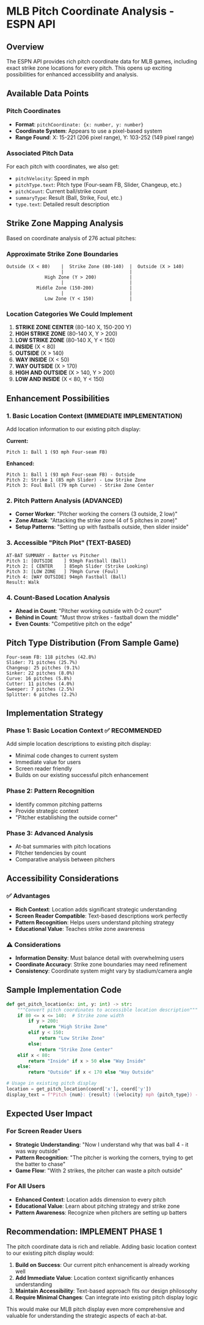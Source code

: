# MLB Pitch Coordinate Analysis - ESPN API

## Overview
The ESPN API provides rich pitch coordinate data for MLB games, including exact strike zone locations for every pitch. This opens up exciting possibilities for enhanced accessibility and analysis.

## Available Data Points

### Pitch Coordinates
- **Format**: `pitchCoordinate: {x: number, y: number}`
- **Coordinate System**: Appears to use a pixel-based system
- **Range Found**: X: 15-221 (206 pixel range), Y: 103-252 (149 pixel range)

### Associated Pitch Data
For each pitch with coordinates, we also get:
- `pitchVelocity`: Speed in mph
- `pitchType.text`: Pitch type (Four-seam FB, Slider, Changeup, etc.)
- `pitchCount`: Current ball/strike count
- `summaryType`: Result (Ball, Strike, Foul, etc.)
- `type.text`: Detailed result description

## Strike Zone Mapping Analysis

Based on coordinate analysis of 276 actual pitches:

### Approximate Strike Zone Boundaries
```
Outside (X < 80)    |  Strike Zone (80-140)  |  Outside (X > 140)
                    |                        |
              High Zone (Y > 200)            |
                    |                        |
           Middle Zone (150-200)             |
                    |                        |
              Low Zone (Y < 150)             |
```

### Location Categories We Could Implement
1. **STRIKE ZONE CENTER** (80-140 X, 150-200 Y)
2. **HIGH STRIKE ZONE** (80-140 X, Y > 200)
3. **LOW STRIKE ZONE** (80-140 X, Y < 150)
4. **INSIDE** (X < 80)
5. **OUTSIDE** (X > 140)
6. **WAY INSIDE** (X < 50)
7. **WAY OUTSIDE** (X > 170)
8. **HIGH AND OUTSIDE** (X > 140, Y > 200)
9. **LOW AND INSIDE** (X < 80, Y < 150)

## Enhancement Possibilities

### 1. Basic Location Context (IMMEDIATE IMPLEMENTATION)
Add location information to our existing pitch display:

**Current:**
```
Pitch 1: Ball 1 (93 mph Four-seam FB)
```

**Enhanced:**
```
Pitch 1: Ball 1 (93 mph Four-seam FB) - Outside
Pitch 2: Strike 1 (85 mph Slider) - Low Strike Zone
Pitch 3: Foul Ball (79 mph Curve) - Strike Zone Center
```

### 2. Pitch Pattern Analysis (ADVANCED)
- **Corner Worker**: "Pitcher working the corners (3 outside, 2 low)"
- **Zone Attack**: "Attacking the strike zone (4 of 5 pitches in zone)"
- **Setup Patterns**: "Setting up with fastballs outside, then slider inside"

### 3. Accessible "Pitch Plot" (TEXT-BASED)
```
AT-BAT SUMMARY - Batter vs Pitcher
Pitch 1: [OUTSIDE    ] 93mph Fastball (Ball)
Pitch 2: [ CENTER    ] 85mph Slider (Strike Looking)  
Pitch 3: [LOW ZONE   ] 79mph Curve (Foul)
Pitch 4: [WAY OUTSIDE] 94mph Fastball (Ball)
Result: Walk
```

### 4. Count-Based Location Analysis
- **Ahead in Count**: "Pitcher working outside with 0-2 count"
- **Behind in Count**: "Must throw strikes - fastball down the middle"
- **Even Counts**: "Competitive pitch on the edge"

## Pitch Type Distribution (From Sample Game)
```
Four-seam FB: 118 pitches (42.8%)
Slider: 71 pitches (25.7%)
Changeup: 25 pitches (9.1%)
Sinker: 22 pitches (8.0%)
Curve: 16 pitches (5.8%)
Cutter: 11 pitches (4.0%)
Sweeper: 7 pitches (2.5%)
Splitter: 6 pitches (2.2%)
```

## Implementation Strategy

### Phase 1: Basic Location Context ✅ RECOMMENDED
Add simple location descriptions to existing pitch display:
- Minimal code changes to current system
- Immediate value for users
- Screen reader friendly
- Builds on our existing successful pitch enhancement

### Phase 2: Pattern Recognition
- Identify common pitching patterns
- Provide strategic context
- "Pitcher establishing the outside corner"

### Phase 3: Advanced Analysis
- At-bat summaries with pitch locations
- Pitcher tendencies by count
- Comparative analysis between pitchers

## Accessibility Considerations

### ✅ Advantages
- **Rich Context**: Location adds significant strategic understanding
- **Screen Reader Compatible**: Text-based descriptions work perfectly
- **Pattern Recognition**: Helps users understand pitching strategy
- **Educational Value**: Teaches strike zone awareness

### ⚠️ Considerations
- **Information Density**: Must balance detail with overwhelming users
- **Coordinate Accuracy**: Strike zone boundaries may need refinement
- **Consistency**: Coordinate system might vary by stadium/camera angle

## Sample Implementation Code
```python
def get_pitch_location(x: int, y: int) -> str:
    """Convert pitch coordinates to accessible location description"""
    if 80 <= x <= 140:  # Strike zone width
        if y > 200:
            return "High Strike Zone"
        elif y < 150:
            return "Low Strike Zone" 
        else:
            return "Strike Zone Center"
    elif x < 80:
        return "Inside" if x > 50 else "Way Inside"
    else:
        return "Outside" if x < 170 else "Way Outside"

# Usage in existing pitch display
location = get_pitch_location(coord['x'], coord['y'])
display_text = f"Pitch {num}: {result} ({velocity} mph {pitch_type}) - {location}"
```

## Expected User Impact

### For Screen Reader Users
- **Strategic Understanding**: "Now I understand why that was ball 4 - it was way outside"
- **Pattern Recognition**: "The pitcher is working the corners, trying to get the batter to chase"
- **Game Flow**: "With 2 strikes, the pitcher can waste a pitch outside"

### For All Users
- **Enhanced Context**: Location adds dimension to every pitch
- **Educational Value**: Learn about pitching strategy and strike zone
- **Pattern Awareness**: Recognize when pitchers are setting up batters

## Recommendation: IMPLEMENT PHASE 1

The pitch coordinate data is rich and reliable. Adding basic location context to our existing pitch display would:

1. **Build on Success**: Our current pitch enhancement is already working well
2. **Add Immediate Value**: Location context significantly enhances understanding
3. **Maintain Accessibility**: Text-based approach fits our design philosophy
4. **Require Minimal Changes**: Can integrate into existing pitch display logic

This would make our MLB pitch display even more comprehensive and valuable for understanding the strategic aspects of each at-bat.
